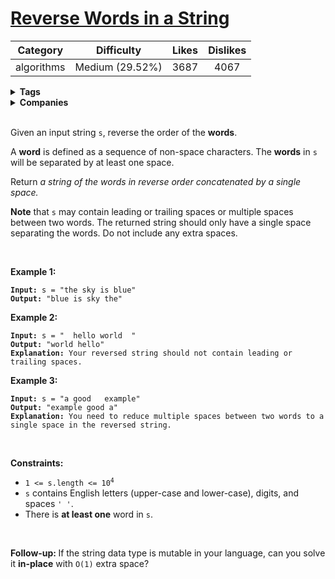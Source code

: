 # [Reverse Words in a String](https://leetcode.com/problems/reverse-words-in-a-string/description/)

| Category | Difficulty | Likes | Dislikes |
| :------: | :--------: | :---: | :------: |
| algorithms | Medium (29.52%) | 3687 | 4067 |

<details>
  <summary><strong>Tags</strong></summary>

  [string](https://leetcode.com/tag/string)

</details>

<details>
  <summary><strong>Companies</strong></summary>

  apple | bloomberg | microsoft | snapchat | yelp

</details>
<br />
<p>Given an input string <code>s</code>, reverse the order of the <strong>words</strong>.</p>

<p>A <strong>word</strong> is defined as a sequence of non-space characters. The <strong>words</strong> in <code>s</code> will be separated by at least one space.</p>

<p>Return <em>a string of the words in reverse order concatenated by a single space.</em></p>

<p><b>Note</b> that <code>s</code> may contain leading or trailing spaces or multiple spaces between two words. The returned string should only have a single space separating the words. Do not include any extra spaces.</p>

<p>&nbsp;</p>
<p><strong>Example 1:</strong></p>

<pre><code><strong>Input:</strong> s = &quot;the sky is blue&quot;
<strong>Output:</strong> &quot;blue is sky the&quot;</code></pre>

<p><strong>Example 2:</strong></p>

<pre><code><strong>Input:</strong> s = &quot;  hello world  &quot;
<strong>Output:</strong> &quot;world hello&quot;
<strong>Explanation:</strong> Your reversed string should not contain leading or trailing spaces.</code></pre>

<p><strong>Example 3:</strong></p>

<pre><code><strong>Input:</strong> s = &quot;a good   example&quot;
<strong>Output:</strong> &quot;example good a&quot;
<strong>Explanation:</strong> You need to reduce multiple spaces between two words to a single space in the reversed string.</code></pre>

<p>&nbsp;</p>
<p><strong>Constraints:</strong></p>

<ul>
  <li><code>1 &lt;= s.length &lt;= 10<sup>4</sup></code></li>
  <li><code>s</code> contains English letters (upper-case and lower-case), digits, and spaces <code>' '</code>.</li>
  <li>There is <strong>at least one</strong> word in <code>s</code>.</li>
</ul>

<p>&nbsp;</p>
<p><b data-stringify-type="bold">Follow-up:&nbsp;</b>If the string data type is mutable in your language, can&nbsp;you solve it&nbsp;<b data-stringify-type="bold">in-place</b>&nbsp;with&nbsp;<code data-stringify-type="code">O(1)</code>&nbsp;extra space?</p>

